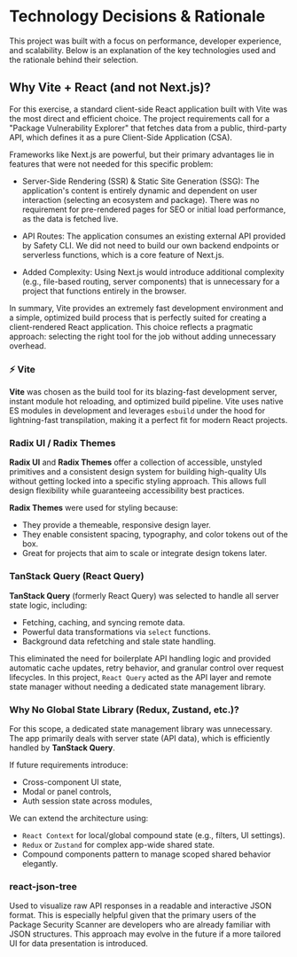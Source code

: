 # Technology Decisions & Rationale

This project was built with a focus on performance, developer experience, and scalability. Below is an explanation of the key technologies used and the rationale behind their selection.

## Why Vite + React (and not Next.js)?

For this exercise, a standard client-side React application built with Vite was the most direct and efficient choice. The project requirements call for a "Package Vulnerability Explorer" that fetches data from a public, third-party API, which defines it as a pure Client-Side Application (CSA).

Frameworks like Next.js are powerful, but their primary advantages lie in features that were not needed for this specific problem:

- Server-Side Rendering (SSR) & Static Site Generation (SSG): The application's content is entirely dynamic and dependent on user interaction (selecting an ecosystem and package). There was no requirement for pre-rendered pages for SEO or initial load performance, as the data is fetched live.

- API Routes: The application consumes an existing external API provided by Safety CLI. We did not need to build our own backend endpoints or serverless functions, which is a core feature of Next.js.

- Added Complexity: Using Next.js would introduce additional complexity (e.g., file-based routing, server components) that is unnecessary for a project that functions entirely in the browser.

In summary, Vite provides an extremely fast development environment and a simple, optimized build process that is perfectly suited for creating a client-rendered React application. This choice reflects a pragmatic approach: selecting the right tool for the job without adding unnecessary overhead.

### ⚡ Vite

**Vite** was chosen as the build tool for its blazing-fast development server, instant module hot reloading, and optimized build pipeline. Vite uses native ES modules in development and leverages `esbuild` under the hood for lightning-fast transpilation, making it a perfect fit for modern React projects.

### Radix UI / Radix Themes

**Radix UI** and **Radix Themes** offer a collection of accessible, unstyled primitives and a consistent design system for building high-quality UIs without getting locked into a specific styling approach. This allows full design flexibility while guaranteeing accessibility best practices.

**Radix Themes** were used for styling because:

- They provide a themeable, responsive design layer.
- They enable consistent spacing, typography, and color tokens out of the box.
- Great for projects that aim to scale or integrate design tokens later.

### TanStack Query (React Query)

**TanStack Query** (formerly React Query) was selected to handle all server state logic, including:

- Fetching, caching, and syncing remote data.
- Powerful data transformations via `select` functions.
- Background data refetching and stale state handling.

This eliminated the need for boilerplate API handling logic and provided automatic cache updates, retry behavior, and granular control over request lifecycles. In this project, `React Query` acted as the API layer and remote state manager without needing a dedicated state management library.

### Why No Global State Library (Redux, Zustand, etc.)?

For this scope, a dedicated state management library was unnecessary. The app primarily deals with server state (API data), which is efficiently handled by **TanStack Query**.

If future requirements introduce:

- Cross-component UI state,
- Modal or panel controls,
- Auth session state across modules,

We can extend the architecture using:

- `React Context` for local/global compound state (e.g., filters, UI settings).
- `Redux` or `Zustand` for complex app-wide shared state.
- Compound components pattern to manage scoped shared behavior elegantly.

### react-json-tree

Used to visualize raw API responses in a readable and interactive JSON format. This is especially helpful given that the primary users of the Package Security Scanner are developers who are already familiar with JSON structures. This approach may evolve in the future if a more tailored UI for data presentation is introduced.
